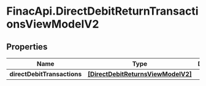 # FinacApi.DirectDebitReturnTransactionsViewModelV2

## Properties
Name | Type | Description | Notes
------------ | ------------- | ------------- | -------------
**directDebitTransactions** | [**[DirectDebitReturnsViewModelV2]**](DirectDebitReturnsViewModelV2.md) |  | [optional] 
